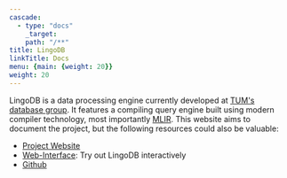 ```yaml
---
cascade:
  - type: "docs"
    _target:
    path: "/**"
title: LingoDB
linkTitle: Docs
menu: {main: {weight: 20}}
weight: 20
---
```

LingoDB is a data processing engine currently developed at [TUM's database group](https://db.in.tum.de).
It features a compiling query engine built using modern compiler technology, most importantly [MLIR](https://mlir.llvm.org).
This website aims to document the project, but the following resources could also be valuable:
* [Project Website](https://www.lingo-db.com)
* [Web-Interface](https://www.lingo-db.com/interface): Try out LingoDB interactively
* [Github](https://github.com/lingo-db/lingo-db)